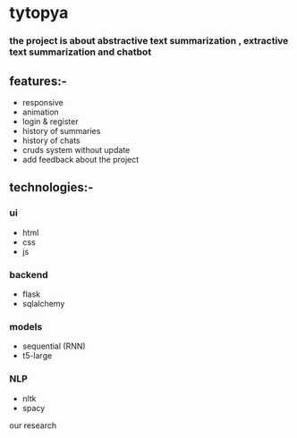 # tytopya
### the project is about abstractive text summarization , extractive text summarization and chatbot 
## features:-
* responsive
* animation
* login & register
* history of summaries
* history of chats
* cruds system without update
* add feedback about the project

## technologies:-
### ui
* html
* css
* js
### backend
* flask
* sqlalchemy
### models
* sequential (RNN)
* t5-large
### NLP
* nltk
* spacy

<a herf="https://drive.google.com/file/d/1ITdAK8VfUG73gKDb3NsjtkKbkFqShuMP/view">our research<a>
